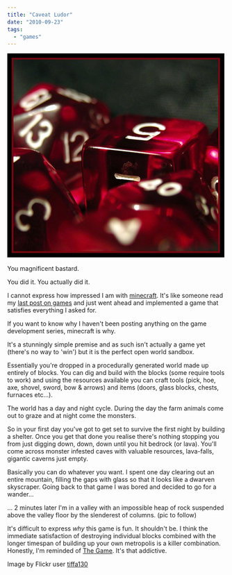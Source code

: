 ```yaml
---
title: "Caveat Ludor"
date: "2010-09-23"
tags: 
  - "games"
---
```


[![](/assets/img/dice.jpg "dice")](http://spurious-logic.net/caveat-ludor)

You magnificent bastard.

You did it. You actually did it.

I cannot express how impressed I am with [minecraft](http://minecraft.net). It's like someone read my [last post on games](http://spurious-logic.net/the-anti-game) and just went ahead and implemented a game that satisfies everything I asked for.

If you want to know why I haven't been posting anything on the game development series, minecraft is why.

It's a stunningly simple premise and as such isn't actually a game yet (there's no way to 'win') but it is the perfect open world sandbox.

Essentially you're dropped in a procedurally generated world made up entirely of blocks. You can dig and build with the blocks (some require tools to work) and using the resources available you can craft tools (pick, hoe, axe, shovel, sword, bow & arrows) and items (doors, glass blocks, chests, furnaces etc...).

The world has a day and night cycle. During the day the farm animals come out to graze and at night come the monsters.

So in your first day you've got to get set to survive the first night by building a shelter. Once you get that done you realise there's nothing stopping you from just digging down, down, down until you hit bedrock (or lava). You'll come across monster infested caves with valuable resources, lava-falls, gigantic caverns just empty.

Basically you can do whatever you want. I spent one day clearing out an entire mountain, filling the gaps with glass so that it looks like a dwarven skyscraper. Going back to that game I was bored and decided to go for a wander...

... 2 minutes later I'm in a valley with an impossible heap of rock suspended above the valley floor by the slenderest of columns. (pic to follow)

It's difficult to express _why_ this game is fun. It shouldn't be. I think the immediate satisfaction of destroying individual blocks combined with the longer timespan of building up your own metropolis is a killer combination. Honestly, I'm reminded of [The Game](http://en.wikipedia.org/wiki/The_Game_(Star_Trek:_The_Next_Generation)). It's that addictive.

Image by Flickr user [tiffa130](http://www.flickr.com/photos/tiffanyday/)

